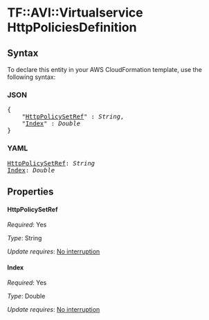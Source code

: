 # TF::AVI::Virtualservice HttpPoliciesDefinition

## Syntax

To declare this entity in your AWS CloudFormation template, use the following syntax:

### JSON

<pre>
{
    "<a href="#httppolicysetref" title="HttpPolicySetRef">HttpPolicySetRef</a>" : <i>String</i>,
    "<a href="#index" title="Index">Index</a>" : <i>Double</i>
}
</pre>

### YAML

<pre>
<a href="#httppolicysetref" title="HttpPolicySetRef">HttpPolicySetRef</a>: <i>String</i>
<a href="#index" title="Index">Index</a>: <i>Double</i>
</pre>

## Properties

#### HttpPolicySetRef

_Required_: Yes

_Type_: String

_Update requires_: [No interruption](https://docs.aws.amazon.com/AWSCloudFormation/latest/UserGuide/using-cfn-updating-stacks-update-behaviors.html#update-no-interrupt)

#### Index

_Required_: Yes

_Type_: Double

_Update requires_: [No interruption](https://docs.aws.amazon.com/AWSCloudFormation/latest/UserGuide/using-cfn-updating-stacks-update-behaviors.html#update-no-interrupt)

